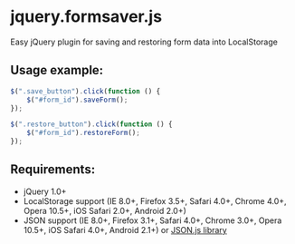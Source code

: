 jquery.formsaver.js
===================

Easy jQuery plugin for saving and restoring form data into LocalStorage

## Usage example:
```javascript
$(".save_button").click(function () {
    $("#form_id").saveForm();
});

$(".restore_button").click(function () {
    $("#form_id").restoreForm();
});
```

## Requirements:
* jQuery 1.0+
* LocalStorage support (IE 8.0+, Firefox 3.5+, Safari 4.0+, Chrome 4.0+, Opera 10.5+, iOS Safari 2.0+, Android 2.0+)
* JSON support (IE 8.0+, Firefox 3.1+, Safari 4.0+, Chrome 3.0+, Opera 10.5+, iOS Safari 4.0+, Android 2.1+) or [JSON.js library](https://github.com/douglascrockford/JSON-js)

